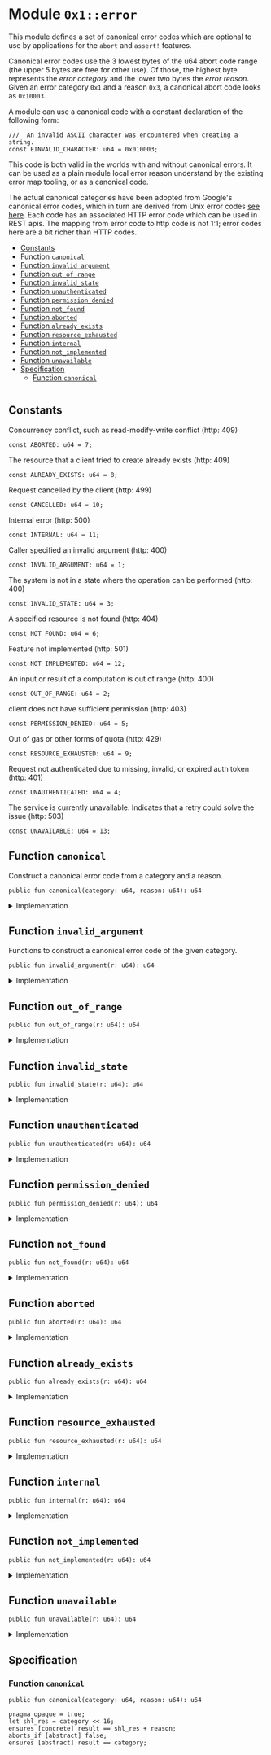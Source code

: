 
<a id="0x1_error"></a>

# Module `0x1::error`

This module defines a set of canonical error codes which are optional to use by applications for the
<code>abort</code> and <code>assert!</code> features.

Canonical error codes use the 3 lowest bytes of the u64 abort code range (the upper 5 bytes are free for other use).
Of those, the highest byte represents the *error category* and the lower two bytes the *error reason*.
Given an error category <code>0x1</code> and a reason <code>0x3</code>, a canonical abort code looks as <code>0x10003</code>.

A module can use a canonical code with a constant declaration of the following form:

```
///  An invalid ASCII character was encountered when creating a string.
const EINVALID_CHARACTER: u64 = 0x010003;
```

This code is both valid in the worlds with and without canonical errors. It can be used as a plain module local
error reason understand by the existing error map tooling, or as a canonical code.

The actual canonical categories have been adopted from Google's canonical error codes, which in turn are derived
from Unix error codes [see here](https://cloud.google.com/apis/design/errors#handling_errors). Each code has an
associated HTTP error code which can be used in REST apis. The mapping from error code to http code is not 1:1;
error codes here are a bit richer than HTTP codes.


-  [Constants](#@Constants_0)
-  [Function `canonical`](#0x1_error_canonical)
-  [Function `invalid_argument`](#0x1_error_invalid_argument)
-  [Function `out_of_range`](#0x1_error_out_of_range)
-  [Function `invalid_state`](#0x1_error_invalid_state)
-  [Function `unauthenticated`](#0x1_error_unauthenticated)
-  [Function `permission_denied`](#0x1_error_permission_denied)
-  [Function `not_found`](#0x1_error_not_found)
-  [Function `aborted`](#0x1_error_aborted)
-  [Function `already_exists`](#0x1_error_already_exists)
-  [Function `resource_exhausted`](#0x1_error_resource_exhausted)
-  [Function `internal`](#0x1_error_internal)
-  [Function `not_implemented`](#0x1_error_not_implemented)
-  [Function `unavailable`](#0x1_error_unavailable)
-  [Specification](#@Specification_1)
    -  [Function `canonical`](#@Specification_1_canonical)


<pre><code></code></pre>



<a id="@Constants_0"></a>

## Constants


<a id="0x1_error_ABORTED"></a>

Concurrency conflict, such as read-modify-write conflict (http: 409)


<pre><code>const ABORTED: u64 &#61; 7;
</code></pre>



<a id="0x1_error_ALREADY_EXISTS"></a>

The resource that a client tried to create already exists (http: 409)


<pre><code>const ALREADY_EXISTS: u64 &#61; 8;
</code></pre>



<a id="0x1_error_CANCELLED"></a>

Request cancelled by the client (http: 499)


<pre><code>const CANCELLED: u64 &#61; 10;
</code></pre>



<a id="0x1_error_INTERNAL"></a>

Internal error (http: 500)


<pre><code>const INTERNAL: u64 &#61; 11;
</code></pre>



<a id="0x1_error_INVALID_ARGUMENT"></a>

Caller specified an invalid argument (http: 400)


<pre><code>const INVALID_ARGUMENT: u64 &#61; 1;
</code></pre>



<a id="0x1_error_INVALID_STATE"></a>

The system is not in a state where the operation can be performed (http: 400)


<pre><code>const INVALID_STATE: u64 &#61; 3;
</code></pre>



<a id="0x1_error_NOT_FOUND"></a>

A specified resource is not found (http: 404)


<pre><code>const NOT_FOUND: u64 &#61; 6;
</code></pre>



<a id="0x1_error_NOT_IMPLEMENTED"></a>

Feature not implemented (http: 501)


<pre><code>const NOT_IMPLEMENTED: u64 &#61; 12;
</code></pre>



<a id="0x1_error_OUT_OF_RANGE"></a>

An input or result of a computation is out of range (http: 400)


<pre><code>const OUT_OF_RANGE: u64 &#61; 2;
</code></pre>



<a id="0x1_error_PERMISSION_DENIED"></a>

client does not have sufficient permission (http: 403)


<pre><code>const PERMISSION_DENIED: u64 &#61; 5;
</code></pre>



<a id="0x1_error_RESOURCE_EXHAUSTED"></a>

Out of gas or other forms of quota (http: 429)


<pre><code>const RESOURCE_EXHAUSTED: u64 &#61; 9;
</code></pre>



<a id="0x1_error_UNAUTHENTICATED"></a>

Request not authenticated due to missing, invalid, or expired auth token (http: 401)


<pre><code>const UNAUTHENTICATED: u64 &#61; 4;
</code></pre>



<a id="0x1_error_UNAVAILABLE"></a>

The service is currently unavailable. Indicates that a retry could solve the issue (http: 503)


<pre><code>const UNAVAILABLE: u64 &#61; 13;
</code></pre>



<a id="0x1_error_canonical"></a>

## Function `canonical`

Construct a canonical error code from a category and a reason.


<pre><code>public fun canonical(category: u64, reason: u64): u64
</code></pre>



<details>
<summary>Implementation</summary>


<pre><code>public fun canonical(category: u64, reason: u64): u64 &#123;
  (category &lt;&lt; 16) &#43; reason
&#125;
</code></pre>



</details>

<a id="0x1_error_invalid_argument"></a>

## Function `invalid_argument`

Functions to construct a canonical error code of the given category.


<pre><code>public fun invalid_argument(r: u64): u64
</code></pre>



<details>
<summary>Implementation</summary>


<pre><code>public fun invalid_argument(r: u64): u64 &#123;  canonical(INVALID_ARGUMENT, r) &#125;
</code></pre>



</details>

<a id="0x1_error_out_of_range"></a>

## Function `out_of_range`



<pre><code>public fun out_of_range(r: u64): u64
</code></pre>



<details>
<summary>Implementation</summary>


<pre><code>public fun out_of_range(r: u64): u64 &#123;  canonical(OUT_OF_RANGE, r) &#125;
</code></pre>



</details>

<a id="0x1_error_invalid_state"></a>

## Function `invalid_state`



<pre><code>public fun invalid_state(r: u64): u64
</code></pre>



<details>
<summary>Implementation</summary>


<pre><code>public fun invalid_state(r: u64): u64 &#123;  canonical(INVALID_STATE, r) &#125;
</code></pre>



</details>

<a id="0x1_error_unauthenticated"></a>

## Function `unauthenticated`



<pre><code>public fun unauthenticated(r: u64): u64
</code></pre>



<details>
<summary>Implementation</summary>


<pre><code>public fun unauthenticated(r: u64): u64 &#123; canonical(UNAUTHENTICATED, r) &#125;
</code></pre>



</details>

<a id="0x1_error_permission_denied"></a>

## Function `permission_denied`



<pre><code>public fun permission_denied(r: u64): u64
</code></pre>



<details>
<summary>Implementation</summary>


<pre><code>public fun permission_denied(r: u64): u64 &#123; canonical(PERMISSION_DENIED, r) &#125;
</code></pre>



</details>

<a id="0x1_error_not_found"></a>

## Function `not_found`



<pre><code>public fun not_found(r: u64): u64
</code></pre>



<details>
<summary>Implementation</summary>


<pre><code>public fun not_found(r: u64): u64 &#123; canonical(NOT_FOUND, r) &#125;
</code></pre>



</details>

<a id="0x1_error_aborted"></a>

## Function `aborted`



<pre><code>public fun aborted(r: u64): u64
</code></pre>



<details>
<summary>Implementation</summary>


<pre><code>public fun aborted(r: u64): u64 &#123; canonical(ABORTED, r) &#125;
</code></pre>



</details>

<a id="0x1_error_already_exists"></a>

## Function `already_exists`



<pre><code>public fun already_exists(r: u64): u64
</code></pre>



<details>
<summary>Implementation</summary>


<pre><code>public fun already_exists(r: u64): u64 &#123; canonical(ALREADY_EXISTS, r) &#125;
</code></pre>



</details>

<a id="0x1_error_resource_exhausted"></a>

## Function `resource_exhausted`



<pre><code>public fun resource_exhausted(r: u64): u64
</code></pre>



<details>
<summary>Implementation</summary>


<pre><code>public fun resource_exhausted(r: u64): u64 &#123;  canonical(RESOURCE_EXHAUSTED, r) &#125;
</code></pre>



</details>

<a id="0x1_error_internal"></a>

## Function `internal`



<pre><code>public fun internal(r: u64): u64
</code></pre>



<details>
<summary>Implementation</summary>


<pre><code>public fun internal(r: u64): u64 &#123;  canonical(INTERNAL, r) &#125;
</code></pre>



</details>

<a id="0x1_error_not_implemented"></a>

## Function `not_implemented`



<pre><code>public fun not_implemented(r: u64): u64
</code></pre>



<details>
<summary>Implementation</summary>


<pre><code>public fun not_implemented(r: u64): u64 &#123;  canonical(NOT_IMPLEMENTED, r) &#125;
</code></pre>



</details>

<a id="0x1_error_unavailable"></a>

## Function `unavailable`



<pre><code>public fun unavailable(r: u64): u64
</code></pre>



<details>
<summary>Implementation</summary>


<pre><code>public fun unavailable(r: u64): u64 &#123; canonical(UNAVAILABLE, r) &#125;
</code></pre>



</details>

<a id="@Specification_1"></a>

## Specification


<a id="@Specification_1_canonical"></a>

### Function `canonical`


<pre><code>public fun canonical(category: u64, reason: u64): u64
</code></pre>




<pre><code>pragma opaque &#61; true;
let shl_res &#61; category &lt;&lt; 16;
ensures [concrete] result &#61;&#61; shl_res &#43; reason;
aborts_if [abstract] false;
ensures [abstract] result &#61;&#61; category;
</code></pre>


[move-book]: https://aptos.dev/move/book/SUMMARY
